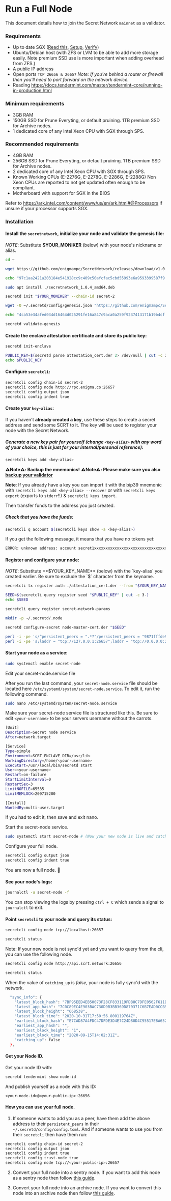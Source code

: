 # Run a Full Node

This document details how to join the Secret Network `mainnet` as a validator.

### Requirements

- Up to date SGX ([Read this](https://learn.scrt.network/sgx.html), [Setup](setup-sgx.md), [Verify](verify-sgx.md))
- Ubuntu/Debian host (with ZFS or LVM to be able to add more storage easily. Note premium SSD use is more important when adding overhead from ZFS.)
- A public IP address
- Open ports `TCP 26656 & 26657` _Note: If you're behind a router or firewall then you'll need to port forward on the network device._
- Reading https://docs.tendermint.com/master/tendermint-core/running-in-production.html

### Minimum requirements

- 3GB RAM
- 150GB SSD for Prune Everyting, or default pruining. 1TB premium SSD for Archive nodes.
- 1 dedicated core of any Intel Xeon CPU with SGX through SPS.

### Recommended requirements

- 4GB RAM
- 256GB SSD for Prune Everyting, or default pruining. 1TB premium SSD for Archive nodes.
- 2 dedicated core of any Intel Xeon CPU with SGX through SPS.
- Known Working CPUs (E-2276G, E-2278G, E-2286G, E-2288G) Non Xeon CPUs are reported to not get updated often enough to be compliant.
- Motherboard with support for SGX in the BIOS

Refer to https://ark.intel.com/content/www/us/en/ark.html#@Processors if unsure if your processor supports SGX.

### Installation

#### Install the `secretnetwork`, initialize your node and validate the genesis file:

_NOTE_: Substitute **$YOUR_MONIKER** (below) with your node's nickname or alias.

```bash
cd ~

wget https://github.com/enigmampc/SecretNetwork/releases/download/v1.0.4/secretnetwork_1.0.4_amd64.deb

echo "97c1aa2421a203184e541928cc9c409c50afcfac5cbd55993e6a9593399587f9 secretnetwork_1.0.4_amd64.deb" | sha256sum --check

sudo apt install ./secretnetwork_1.0.4_amd64.deb

secretd init "$YOUR_MONIKER" --chain-id secret-2

wget -O ~/.secretd/config/genesis.json "https://github.com/enigmampc/SecretNetwork/releases/download/v1.0.4/genesis.json"

echo "4ca53e34afed034d16464d025291fe16a847c9aca0a259f9237413171b19b4cf .secretd/config/genesis.json" | sha256sum --check

secretd validate-genesis
```

#### Create the enclave attestation certificate and store its public key:

```bash
secretd init-enclave

PUBLIC_KEY=$(secretd parse attestation_cert.der 2> /dev/null | cut -c 3-)
echo $PUBLIC_KEY
```

#### Configure `secretcli`:

```bash
secretcli config chain-id secret-2
secretcli config node http://rpc.enigma.co:26657
secretcli config output json
secretcli config indent true
```

#### Create your `key-alias`:

If you haven't **already created a key**, use these steps to create a secret address and send some SCRT to it. The key will be used to register your node with the Secret Network.

##### Generate a new key pair for yourself (change `<key-alias>` with any word of your choice, this is just for your internal/personal reference):

```bash
secretcli keys add <key-alias>
```

**:warning:Note:warning:: Backup the mnemonics!**
**:warning:Note:warning:: Please make sure you also [backup your validator](backup-a-validator.md)**

**Note**: If you already have a key you can import it with the bip39 mnemonic with `secretcli keys add <key-alias> --recover` or with `secretcli keys export` (exports to `stderr`!!) & `secretcli keys import`.

Then transfer funds to the address you just created.

##### Check that you have the funds:

```bash
secretcli q account $(secretcli keys show -a <key-alias>)
```

If you get the following message, it means that you have no tokens yet:

```bash
ERROR: unknown address: account secret1xxxxxxxxxxxxxxxxxxxxxxxxxxxxxxxxxxxxxx does not exist
```

#### Register and configure your node:

_NOTE_: Substitute **$YOUR_KEY_NAME** (below) with the `key-alias` you created earlier. Be sure to exclude the `$` character from the keyname.

```bash
secretcli tx register auth ./attestation_cert.der --from "$YOUR_KEY_NAME" --gas 250000 --gas-prices 0.25uscrt

SEED=$(secretcli query register seed "$PUBLIC_KEY" | cut -c 3-)
echo $SEED

secretcli query register secret-network-params

mkdir -p ~/.secretd/.node

secretd configure-secret node-master-cert.der "$SEED"

perl -i -pe 's/^persistent_peers = ".*?"/persistent_peers = "9871fffde934152b04d4fdf57f91d7ab73f46a78\@api.scrt.network:26667"/' ~/.secretd/config/config.toml
perl -i -pe 's;laddr = "tcp://127.0.0.1:26657";laddr = "tcp://0.0.0.0:26667";' ~/.secretd/config/config.toml
```

#### Start your node as a service:

```bash
sudo systemctl enable secret-node
```

Edit your secret-node.service file

After you run the last command, your `secret-node.service` file should be located here `/etc/systemd/system/secret-node.service`. To edit it, run the following command.

```bash
sudo nano /etc/systemd/system/secret-node.service
```

Make sure your secret-node service file is structured like this. Be sure to edit `<your-username>` to be your servers username without the carrots.

```bash
[Unit]
Description=Secret node service
After=network.target

[Service]
Type=simple
Environment=SCRT_ENCLAVE_DIR=/usr/lib
WorkingDirectory=/home/<your-username>
ExecStart=/usr/local/bin/secretd start
User=<your-username>
Restart=on-failure
StartLimitInterval=0
RestartSec=3
LimitNOFILE=65535
LimitMEMLOCK=209715200

[Install]
WantedBy=multi-user.target
```

If you had to edit it, then save and exit nano.

Start the secret-node service.

```bash
sudo systemctl start secret-node # (Now your new node is live and catching up)
```

Configure your full node.

```bash
secretcli config output json
secretcli config indent true
```

You are now a full node. :tada:

#### See your node's logs:

```bash
journalctl -u secret-node -f
```

You can stop viewing the logs by pressing `ctrl + C` which sends a signal to `journalctl` to exit.

#### Point `secretcli` to your node and query its status:

```bash
secretcli config node tcp://localhost:26657

secretcli status
```

Note: If your new node is not sync'd yet and you want to query from the cli, you can use the following node.

```bash
secretcli config node http://api.scrt.network:26656

secretcli status
```

When the value of `catching_up` is _false_, your node is fully sync'd with the network.

```bash
  "sync_info": {
    "latest_block_hash": "7BF95EED4EB50073F28CF833119FDB8C7DFE0562F611DF194CF4123A9C1F4640",
    "latest_app_hash": "7C0C89EC4E903BAC730D9B3BB369D870371C6B7EAD0CCB5080B5F9D3782E3559",
    "latest_block_height": "668538",
    "latest_block_time": "2020-10-31T17:50:56.800119764Z",
    "earliest_block_hash": "E7CAD87A4FDC47DFDE3D4E7C24D80D4C95517E8A6526E2D4BB4D6BC095404113",
    "earliest_app_hash": "",
    "earliest_block_height": "1",
    "earliest_block_time": "2020-09-15T14:02:31Z",
    "catching_up": false
  },
```

#### Get your Node ID.

Get your node ID with:

```bash
secretd tendermint show-node-id
```

And publish yourself as a node with this ID:

```
<your-node-id>@<your-public-ip>:26656
```

#### How you can use your full node.

1. If someone wants to add you as a peer, have them add the above address to their `persistent_peers` in their `~/.secretd/config/config.toml`.
And if someone wants to use you from their `secretcli` then have them run:

```bash
secretcli config chain-id secret-2
secretcli config output json
secretcli config indent true
secretcli config trust-node true
secretcli config node tcp://<your-public-ip>:26657
```

2. Convert your full node into a sentry node.
If you want to add this node as a sentry node then follow [this guide](sentry-nodes.html#setup-sentry-node).

3. Convert your full node into an archive node.
If you want to convert this node into an archive node then follow [this guide](archive-nodes.md).


